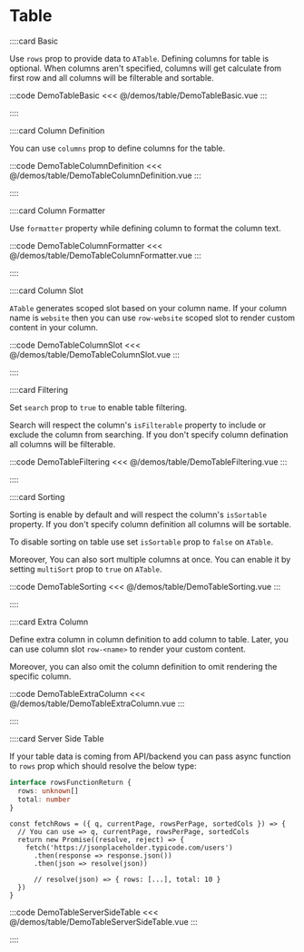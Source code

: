 # Table

<!-- 👉 Basic -->
::::card Basic

Use `rows` prop to provide data to `ATable`. Defining columns for table is optional. When columns aren't specified, columns will get calculate from first row and all columns will be filterable and sortable.

:::code DemoTableBasic
<<< @/demos/table/DemoTableBasic.vue
:::

::::

<!-- 👉 Column Definition -->
::::card Column Definition

You can use `columns` prop to define columns for the table.

:::code DemoTableColumnDefinition
<<< @/demos/table/DemoTableColumnDefinition.vue
:::

::::

<!-- 👉 Column Formatter -->
::::card Column Formatter

Use `formatter` property while defining column to format the column text.

:::code DemoTableColumnFormatter
<<< @/demos/table/DemoTableColumnFormatter.vue
:::

::::

<!-- 👉 Column Slot -->
::::card Column Slot

`ATable` generates scoped slot based on your column name. If your column name is `website` then you can use `row-website` scoped slot to render custom content in your column.

:::code DemoTableColumnSlot
<<< @/demos/table/DemoTableColumnSlot.vue
:::

::::

<!-- 👉 Filtering -->
::::card Filtering

Set `search` prop to `true` to enable table filtering.

Search will respect the column's `isFilterable` property to include or exclude the column from searching. If you don't specify column defination all columns will be filterable.

:::code DemoTableFiltering
<<< @/demos/table/DemoTableFiltering.vue
:::

::::

<!-- 👉 Sorting -->
::::card Sorting

Sorting is enable by default and will respect the column's `isSortable` property. If you don't specify column definition all columns will be sortable.

To disable sorting on table use set `isSortable` prop to `false` on `ATable`.

Moreover, You can also sort multiple columns at once. You can enable it by setting `multiSort` prop to `true` on `ATable`.

:::code DemoTableSorting
<<< @/demos/table/DemoTableSorting.vue
:::

::::

<!-- 👉 Extra Column -->
::::card Extra Column

Define extra column in column definition to add column to table. Later, you can use column slot `row-<name>` to render your custom content.

Moreover, you can also omit the column definition to omit rendering the specific column.

:::code DemoTableExtraColumn
<<< @/demos/table/DemoTableExtraColumn.vue
:::

::::

<!-- 👉 Server Side Table -->
::::card Server Side Table

If your table data is coming from API/backend you can pass async function to `rows` prop which should resolve the below type:

```ts
interface rowsFunctionReturn {
  rows: unknown[]
  total: number
}
```

```ts{6}
const fetchRows = ({ q, currentPage, rowsPerPage, sortedCols }) => {
  // You can use => q, currentPage, rowsPerPage, sortedCols
  return new Promise((resolve, reject) => {
    fetch('https://jsonplaceholder.typicode.com/users')
      .then(response => response.json())
      .then(json => resolve(json))

      // resolve(json) => { rows: [...], total: 10 }
  })
}
```

:::code DemoTableServerSideTable
<<< @/demos/table/DemoTableServerSideTable.vue
:::

::::
